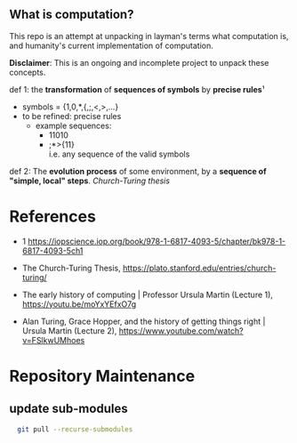 ## What is computation?

This repo is an attempt at unpacking in layman's terms what computation is, and humanity's current implementation of computation.

**Disclaimer**: This is an ongoing and incomplete project to unpack these concepts.

def 1: the **transformation** of **sequences of symbols** by **precise rules**¹

* symbols = {1,0,\*,{,;,<,>,...}
* to be refined: precise rules
  * example sequences:
    * 11010
    * ;\*>{11}  
      i.e. any sequence of the valid symbols

def 2: The **evolution process** of some environment, by a **sequence of "simple, local" steps**. _Church-Turing thesis_
  
# References

* 1 https://iopscience.iop.org/book/978-1-6817-4093-5/chapter/bk978-1-6817-4093-5ch1

* The Church-Turing Thesis, https://plato.stanford.edu/entries/church-turing/

* The early history of computing | Professor Ursula Martin (Lecture 1), https://youtu.be/moYxYEfxO7g

* Alan Turing, Grace Hopper, and the history of getting things right | Ursula Martin (Lecture 2), https://www.youtube.com/watch?v=FSlkwUMhoes

# Repository Maintenance
## update sub-modules

```bash
  git pull --recurse-submodules
```


